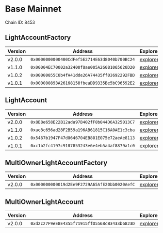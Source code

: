 # Base Mainnet

Chain ID: 8453

## LightAccountFactory

| Version | Address                                      | Explorer                                                                            | Salt                                                                 | Run                                                                          |
| ------- | -------------------------------------------- | ----------------------------------------------------------------------------------- | -------------------------------------------------------------------- | ---------------------------------------------------------------------------- |
| v2.0.0  | `0x0000000000400CdFef5E2714E63d8040b700BC24` | [explorer](https://basescan.org/address/0x0000000000400CdFef5E2714E63d8040b700BC24) | `0x00000000000000000000000000000000000000005f1ffd9d31306e056bcc959b` | [run](./broadcast/Deploy_LightAccountFactory.s.sol/8453/run-1714102106.json) |
| v1.1.0  | `0x00004EC70002a32400f8ae005A26081065620D20` | [explorer](https://basescan.org/address/0x00004EC70002a32400f8ae005A26081065620D20) | `0x4e59b44847b379578588920ca78fbf26c0b4956c3406f3bdc271500000c2f72f` | [run](./broadcast/Deploy_LightAccountFactory.s.sol/8453/run-1704916013.json) |
| v1.0.2  | `0x00000055C0b4fA41dde26A74435ff03692292FBD` | [explorer](https://basescan.org/address/0x00000055C0b4fA41dde26A74435ff03692292FBD) | `0x4e59b44847b379578588920ca78fbf26c0b4956c3406f3bdc271500000c2f72f` | [run](./broadcast/Deploy_LightAccountFactory.s.sol/8453/run-1699396019.json) |
| v1.0.1  | `0x000000893A26168158fbeaDD9335Be5bC96592E2` | [explorer](https://basescan.org/address/0x000000893A26168158fbeaDD9335Be5bC96592E2) | `0x7845d3459c316000001d6f83`                                         | [run](./broadcast/Deploy_LightAccountFactory.s.sol/8453/run-1696380432.json) |

## LightAccount

| Version | Address                                      | Explorer                                                                            | Run                                                                          |
| ------- | -------------------------------------------- | ----------------------------------------------------------------------------------- | ---------------------------------------------------------------------------- |
| v2.0.0  | `0x8E8e658E22B12ada97B402fF0b044D6A325013C7` | [explorer](https://basescan.org/address/0x8E8e658E22B12ada97B402fF0b044D6A325013C7) | [run](./broadcast/Deploy_LightAccountFactory.s.sol/8453/run-1714102106.json) |
| v1.1.0  | `0xae8c656ad28F2B59a196AB61815C16A0AE1c3cba` | [explorer](https://basescan.org/address/0xae8c656ad28F2B59a196AB61815C16A0AE1c3cba) | [run](./broadcast/Deploy_LightAccountFactory.s.sol/8453/run-1704916013.json) |
| v1.0.2  | `0x5467b1947F47d0646704EB801E075e72aeAe8113` | [explorer](https://basescan.org/address/0x5467b1947F47d0646704EB801E075e72aeAe8113) | [run](./broadcast/Deploy_LightAccountFactory.s.sol/8453/run-1699396019.json) |
| v1.0.1  | `0xc1b2fc4197c9187853243e6e4eb5a4af8879a1c0` | [explorer](https://basescan.org/address/0xc1b2fc4197c9187853243e6e4eb5a4af8879a1c0) | [run](./broadcast/Deploy_LightAccountFactory.s.sol/8453/run-1696380432.json) |

## MultiOwnerLightAccountFactory

| Version | Address                                      | Explorer                                                                            | Salt                                                                 | Run                                                                                    |
| ------- | -------------------------------------------- | ----------------------------------------------------------------------------------- | -------------------------------------------------------------------- | -------------------------------------------------------------------------------------- |
| v2.0.0  | `0x000000000019d2Ee9F2729A65AfE20bb0020AefC` | [explorer](https://basescan.org/address/0x000000000019d2Ee9F2729A65AfE20bb0020AefC) | `0x0000000000000000000000000000000000000000bb3ab048b3f4ef2620ea0163` | [run](./broadcast/Deploy_MultiOwnerLightAccountFactory.s.sol/8453/run-1714102541.json) |

## MultiOwnerLightAccount

| Version | Address                                      | Explorer                                                                            | Run                                                                                    |
| ------- | -------------------------------------------- | ----------------------------------------------------------------------------------- | -------------------------------------------------------------------------------------- |
| v2.0.0  | `0xd2c27F9eE8E4355f71915ffD5568cB3433b6823D` | [explorer](https://basescan.org/address/0xd2c27F9eE8E4355f71915ffD5568cB3433b6823D) | [run](./broadcast/Deploy_MultiOwnerLightAccountFactory.s.sol/8453/run-1714102541.json) |
